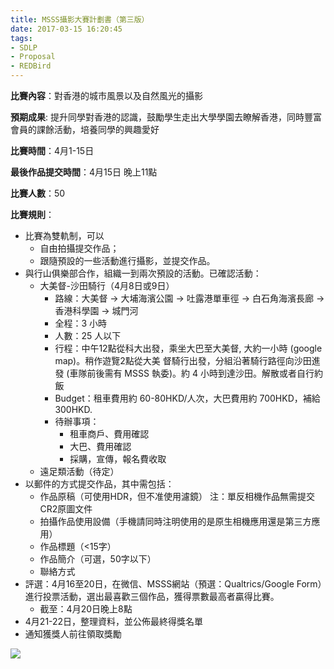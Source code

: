 ```yaml
---
title: MSSS攝影大賽計劃書（第三版）
date: 2017-03-15 16:20:45
tags:
- SDLP
- Proposal
- REDBird
---
```


**比賽內容**：對香港的城市風景以及自然風光的攝影

**預期成果**: 提升同學對香港的認識，鼓勵學生走出大學學園去瞭解香港，同時豐富會員的課餘活動，培養同學的興趣愛好
<!--more-->
**比賽時間**：4月1-15日

**最後作品提交時間**：4月15日 晚上11點

**比賽人數**：50

**比賽規則**：
* 比賽為雙軌制，可以
    * 自由拍攝提交作品；
    * 跟隨預設的一些活動進行攝影，並提交作品。
* 與行山俱樂部合作，組織一到兩次預設的活動。已確認活動：
    * 大美督-沙田騎行（4月8日或9日）
        * 路線：大美督 → 大埔海濱公園 → 吐露港單車徑 → 白石角海濱長廊 → 香港科學園 → 城門河
        * 全程：3 小時
        * 人數：25 人以下
        * 行程：中午12點從科大出發，乘坐大巴至大美督, 大約一小時 (google map)。稍作遊覽2點從大美 督騎行出發，分組沿著騎行路徑向沙田進發 (車隊前後需有 MSSS 執委)。約 4 小時到達沙田。解散或者自行約飯 
        * Budget：租車費用約 60-80HKD/人次，大巴費用約 700HKD，補給 300HKD. 
        *   待辦事項：
            * 租車商戶、費用確認
            * 大巴、費用確認
            * 採購，宣傳，報名費收取
    * 遠足類活動（待定）
* 以郵件的方式提交作品，其中需包括：
    * 作品原稿（可使用HDR，但不准使用濾鏡）
注：單反相機作品無需提交CR2原圖文件
    * 拍攝作品使用設備（手機請同時注明使用的是原生相機應用還是第三方應用）
    * 作品標題（<15字）
    * 作品簡介（可選，50字以下）
    * 聯絡方式
* 評選：4月16至20日，在微信、MSSS網站（預選：Qualtrics/Google Form）進行投票活動，選出最喜歡三個作品，獲得票數最高者贏得比賽。
    * 截至：4月20日晚上8點
* 4月21-22日，整理資料，並公佈最終得獎名單
* 通知獲獎人前往領取獎勵

![](https://cdn.patrickwu.space/posts/exp/proposal.jpg)